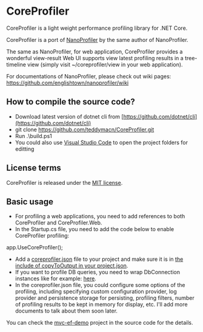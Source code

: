 CoreProfiler
============

CoreProfiler is a light weight performance profiling library for .NET Core.

CoreProfiler is a port of [NanoProfiler](https://github.com/englishtown/nanoprofiler) by the same author of NanoProfiler.

The same as NanoProfiler, for web application, CoreProfiler provides a wonderful view-result Web UI supports view latest profiling results in a tree-timeline view (simply visit ~/coreprofiler/view in your web application). 

For documentations of NanoProfiler, please check out wiki pages: https://github.com/englishtown/nanoprofiler/wiki

How to compile the source code?
-------------------------------

- Download latest version of dotnet cli from [https://github.com/dotnet/cli](https://github.com/dotnet/cli)
- git clone https://github.com/teddymacn/CoreProfiler.git
- Run .\build.ps1
- You could also use [Visual Studio Code](https://code.visualstudio.com/) to open the project folders for editting

License terms
-------------
CoreProfiler is released under the [MIT license](https://mit-license.org/).

Basic usage
-----------

- For profiling a web applications, you need to add references to both CoreProfiler and CoreProfiler.Web.
- In the Startup.cs file, you need to add the code below to enable CoreProfiler profiling:

app.UseCoreProfiler();

- Add a [coreprofiler.json](https://github.com/teddymacn/CoreProfiler/blob/master/mvc-ef-demo/coreprofiler.json) file to your project and make sure it is in [the include of copyToOutput in your project.json](https://github.com/teddymacn/CoreProfiler/blob/master/mvc-ef-demo/project.json#L23).
- If you want to profile DB queries, you need to wrap DbConnection instances like for example: [here](https://github.com/teddymacn/CoreProfiler/blob/master/mvc-ef-demo/Startup.cs#L24).
- In the coreprofiler.json file, you could configure some options of the profiling, including specifying custom configuration provider, log provider and persistence storage for persisting, profiling filters, number of profiling results to be kept in memory for display, etc. I'll add more documents to talk about them soon later.

You can check the [mvc-ef-demo](https://github.com/teddymacn/CoreProfiler/tree/master/mvc-ef-demo) project in the source code for the details.
